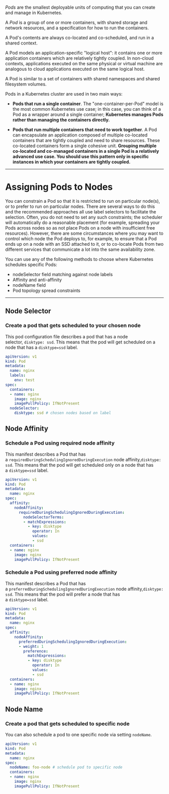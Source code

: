 _Pods_ are the smallest deployable units of computing that you can create and manage in Kubernetes.

A _Pod_ is a group of one or more containers, with shared storage and network resources, and a specification for how to run the containers.

A Pod's contents are always co-located and co-scheduled, and run in a shared context.

A Pod models an application-specific "logical host": it contains one or more application containers which are relatively tightly coupled. In non-cloud contexts, applications executed on the same physical or virtual machine are analogous to cloud applications executed on the same logical host.

A Pod is similar to a set of containers with shared namespaces and shared filesystem volumes.

Pods in a Kubernetes cluster are used in two main ways:

- **Pods that run a single container**. The "one-container-per-Pod" model is the most common Kubernetes use case; in this case, you can think of a Pod as a wrapper around a single container; **Kubernetes manages Pods rather than managing the containers directly.**

- **Pods that run multiple containers that need to work together**. A Pod can encapsulate an application composed of multiple co-located containers that are tightly coupled and need to share resources. These co-located containers form a single cohesive unit. **Grouping multiple co-located and co-managed containers in a single Pod is a relatively advanced use case. You should use this pattern only in specific instances in which your containers are tightly coupled.**

---

# Assigning Pods to Nodes

You can constrain a Pod so that it is restricted to run on particular node(s), or to prefer to run on particular nodes. There are several ways to do this and the recommended approaches all use label selectors to facilitate the selection. Often, you do not need to set any such constraints; the scheduler will automatically do a reasonable placement (for example, spreading your Pods across nodes so as not place Pods on a node with insufficient free resources). However, there are some circumstances where you may want to control which node the Pod deploys to, for example, to ensure that a Pod ends up on a node with an SSD attached to it, or to co-locate Pods from two different services that communicate a lot into the same availability zone.

You can use any of the following methods to choose where Kubernetes schedules specific Pods:
- nodeSelector field matching against node labels
 - Affinity and anti-affinity
- nodeName field
- Pod topology spread constraints

---

## Node Selector
### Create a pod that gets scheduled to your chosen node

This pod configuration file describes a pod that has a node selector, `disktype: ssd`. This means that the pod will get scheduled on a node that has a `disktype=ssd` label.

```yaml
apiVersion: v1
kind: Pod
metadata:
  name: nginx
  labels:
    env: test
spec:
  containers:
  - name: nginx
    image: nginx
    imagePullPolicy: IfNotPresent
  nodeSelector:
    disktype: ssd # chosen nodes based on label
```

## Node Affinity
### Schedule a Pod using required node affinity

This manifest describes a Pod that has a `requiredDuringSchedulingIgnoredDuringExecution` node affinity,`disktype: ssd`. This means that the pod will get scheduled only on a node that has a `disktype=ssd` label.

```yaml
apiVersion: v1
kind: Pod
metadata:
  name: nginx
spec:
  affinity:
    nodeAffinity:
      requiredDuringSchedulingIgnoredDuringExecution:
        nodeSelectorTerms:
        - matchExpressions:
          - key: disktype
            operator: In
            values:
            - ssd            
  containers:
  - name: nginx
    image: nginx
    imagePullPolicy: IfNotPresent
```

### Schedule a Pod using preferred node affinity

This manifest describes a Pod that has a `preferredDuringSchedulingIgnoredDuringExecution` node affinity,`disktype: ssd`. This means that the pod will prefer a node that has a `disktype=ssd` label.

```yaml
apiVersion: v1
kind: Pod
metadata:
  name: nginx
spec:
  affinity:
    nodeAffinity:
      preferredDuringSchedulingIgnoredDuringExecution:
      - weight: 1
        preference:
          matchExpressions:
          - key: disktype
            operator: In
            values:
            - ssd          
  containers:
  - name: nginx
    image: nginx
    imagePullPolicy: IfNotPresent
```

## Node Name
### Create a pod that gets scheduled to specific node

You can also schedule a pod to one specific node via setting `nodeName`.

```yaml
apiVersion: v1
kind: Pod
metadata:
  name: nginx
spec:
  nodeName: foo-node # schedule pod to specific node
  containers:
  - name: nginx
    image: nginx
    imagePullPolicy: IfNotPresent
```

